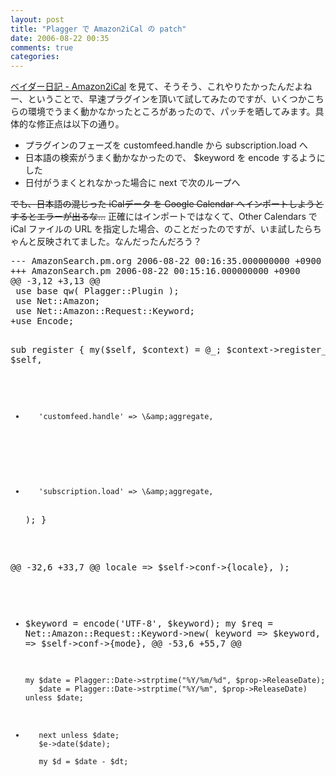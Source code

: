 ```yaml
---
layout: post
title: "Plagger で Amazon2iCal の patch"
date: 2006-08-22 00:35
comments: true
categories: 
---
```

<p>
<a class="ext-link" href="http://d.hatena.ne.jp/wata_d/20060821/1156113214"><span class="icon"></span>ベイダー日記 - Amazon2iCal</a> を見て、そうそう、これやりたかったんだよねー、ということで、早速プラグインを頂いて試してみたのですが、いくつかこちらの環境でうまく動かなかったところがあったので、パッチを晒してみます。具体的な修正点は以下の通り。
</p>
<ul><li>プラグインのフェーズを customfeed.handle から subscription.load へ</li>
<li>日本語の検索がうまく動かなかったので、 $keyword を encode するようにした</li>
<li>日付がうまくとれなかった場合に next で次のループへ</li></ul>
<p>
<del>でも、日本語の混じった iCalデータ を Google Calendar へインポートしようとするとエラーが出るな…</del> 正確にはインポートではなくて、Other Calendars で iCal ファイルの URL を指定した場合、のことだったのですが、いま試したらちゃんと反映されてました。なんだったんだろう？
</p>
<pre class="wiki">
--- AmazonSearch.pm.org	2006-08-22 00:16:35.000000000 +0900
+++ AmazonSearch.pm	2006-08-22 00:15:16.000000000 +0900
@@ -3,12 +3,13 @@
 use base qw( Plagger::Plugin );
 use Net::Amazon;
 use Net::Amazon::Request::Keyword;
+use Encode;
 
 sub register {
     my($self, $context) = @_;
     $context->register_hook(
         $self,
-        'customfeed.handle' => \&amp;aggregate,
+        'subscription.load' => \&amp;aggregate,
     );
 }
 
@@ -32,6 +33,7 @@
         locale    => $self->conf->{locale},
     );
 
+    $keyword = encode('UTF-8', $keyword);
     my $req = Net::Amazon::Request::Keyword->new(
         keyword => $keyword,
         mode    => $self->conf->{mode},
@@ -53,6 +55,7 @@
 
         my $date = Plagger::Date->strptime("%Y/%m/%d", $prop->ReleaseDate);
            $date = Plagger::Date->strptime("%Y/%m", $prop->ReleaseDate) unless $date;
+        next unless $date;
         $e->date($date);
 
         my $d = $date - $dt;
</pre>